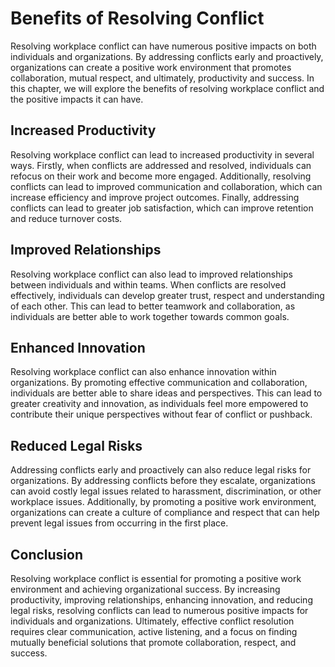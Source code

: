 # Benefits of Resolving Conflict

Resolving workplace conflict can have numerous positive impacts on both individuals and organizations. By addressing conflicts early and proactively, organizations can create a positive work environment that promotes collaboration, mutual respect, and ultimately, productivity and success. In this chapter, we will explore the benefits of resolving workplace conflict and the positive impacts it can have.

## Increased Productivity

Resolving workplace conflict can lead to increased productivity in several ways. Firstly, when conflicts are addressed and resolved, individuals can refocus on their work and become more engaged. Additionally, resolving conflicts can lead to improved communication and collaboration, which can increase efficiency and improve project outcomes. Finally, addressing conflicts can lead to greater job satisfaction, which can improve retention and reduce turnover costs.

## Improved Relationships

Resolving workplace conflict can also lead to improved relationships between individuals and within teams. When conflicts are resolved effectively, individuals can develop greater trust, respect and understanding of each other. This can lead to better teamwork and collaboration, as individuals are better able to work together towards common goals.

## Enhanced Innovation

Resolving workplace conflict can also enhance innovation within organizations. By promoting effective communication and collaboration, individuals are better able to share ideas and perspectives. This can lead to greater creativity and innovation, as individuals feel more empowered to contribute their unique perspectives without fear of conflict or pushback.

## Reduced Legal Risks

Addressing conflicts early and proactively can also reduce legal risks for organizations. By addressing conflicts before they escalate, organizations can avoid costly legal issues related to harassment, discrimination, or other workplace issues. Additionally, by promoting a positive work environment, organizations can create a culture of compliance and respect that can help prevent legal issues from occurring in the first place.

## Conclusion

Resolving workplace conflict is essential for promoting a positive work environment and achieving organizational success. By increasing productivity, improving relationships, enhancing innovation, and reducing legal risks, resolving conflicts can lead to numerous positive impacts for individuals and organizations. Ultimately, effective conflict resolution requires clear communication, active listening, and a focus on finding mutually beneficial solutions that promote collaboration, respect, and success.
